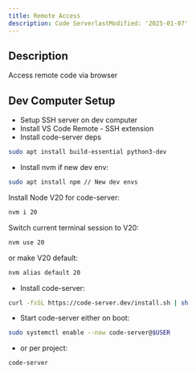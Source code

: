 ```yaml
---
title: Remote Access
description: Code ServerlastModified: '2025-01-07'
---
```


## Description

Access remote code via browser

## Dev Computer Setup

- Setup SSH server on dev computer
- Install VS Code Remote - SSH extension
- Install code-server deps

```bash
sudo apt install build-essential python3-dev
```

- Install nvm if new dev env:

```bash
sudo apt install npm // New dev envs
```

Install Node V20 for code-server:

```bash
nvm i 20
```

Switch current terminal session to V20:

```bash
nvm use 20
```

or make V20 default:

```bash
nvm alias default 20
```

- Install code-server:

```bash
curl -fsSL https://code-server.dev/install.sh | sh

```

- Start code-server either on boot:

```bash
sudo systemctl enable --now code-server@$USER
```

- or per project:

```bash
code-server
```
